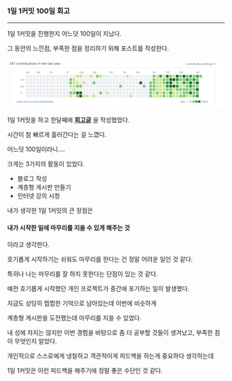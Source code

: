 ### 1일 1커밋 100일 회고

---

1일 1커밋을 진행한지 어느덧 100일이 지났다.

그 동안의 느낀점, 부족한 점을 정리하기 위해 포스트를 작성한다.

![저장소](images/1일1커밋.png)

1일 1커밋을 하고 한달째에 **[회고글](https://pro-dev.tistory.com/13?category=819941)** 을 작성했었다.

시간이 참 빠르게 흘러간다는 걸 느꼈다.

어느덧 100일이라니....

크게는 3가지의 활동이 있었다.

- 블로그 작성
- 계층형 게시판 만들기
- 인터넷 강의 시청

내가 생각한 1일 1커밋의 큰 장점은

#### 내가 시작한 일에 마무리를 지을 수 있게 해주는 것

이라고 생각한다.

호기롭게 시작하기는 쉬워도 마무리를 한다는 건 정말 어려운 일인 것 같다.

특히나 나는 마무리를 잘 하지 못한다는 단점이 있는 것 같다.

예전 호기롭게 시작했던 개인 프로젝트가 중간에 포기하는 일이 발생했다.

지금도 상당히 찝찝한 기억으로 남아있는데 이번에 비슷하게

계층형 게시판을 도전했는데 마무리를 지을 수 있었다.

내 성에 차지는 않지만 이번 경험을 바탕으로 좀 더 공부할 것들이 생겨났고, 부족한 점이 무엇인지 알았다.

개인적으로 스스로에게 냉철하고 객관적이게 피드백을 하는게 중요하다 생각하는데

1일 1커밋은 이런 피드백을 해주기에 정말 좋은 수단인 것 같다.
